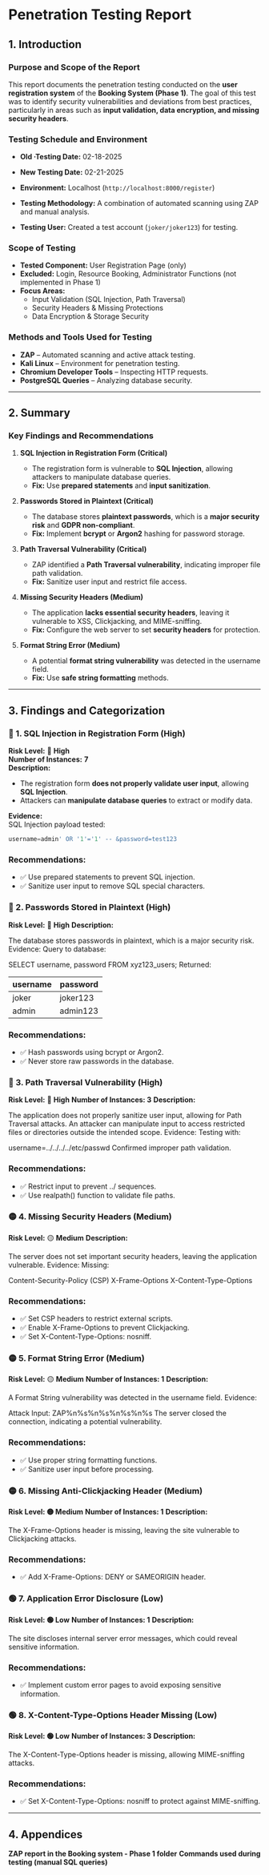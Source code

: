 # **Penetration Testing Report**

## **1. Introduction**

### **Purpose and Scope of the Report**
This report documents the penetration testing conducted on the **user registration system** of the **Booking System (Phase 1)**. The goal of this test was to identify security vulnerabilities and deviations from best practices, particularly in areas such as **input validation, data encryption, and missing security headers**.

### **Testing Schedule and Environment**
- **Old ·Testing Date:** 02-18-2025  
- **New Testing Date:** 02-21-2025  

- **Environment:** Localhost (`http://localhost:8000/register`)  
- **Testing Methodology:** A combination of automated scanning using ZAP and manual analysis.  
- **Testing User:** Created a test account (`joker/joker123`) for testing.  

### **Scope of Testing**
- **Tested Component:** User Registration Page (only)  
- **Excluded:** Login, Resource Booking, Administrator Functions (not implemented in Phase 1)  
- **Focus Areas:**  
  - Input Validation (SQL Injection, Path Traversal)  
  - Security Headers & Missing Protections  
  - Data Encryption & Storage Security  

### **Methods and Tools Used for Testing**
- **ZAP** – Automated scanning and active attack testing.  
- **Kali Linux** – Environment for penetration testing.  
- **Chromium Developer Tools** – Inspecting HTTP requests.  
- **PostgreSQL Queries** – Analyzing database security.  

---

## **2. Summary**

### **Key Findings and Recommendations**
1. **SQL Injection in Registration Form (Critical)**  
   - The registration form is vulnerable to **SQL Injection**, allowing attackers to manipulate database queries.  
   - **Fix:** Use **prepared statements** and **input sanitization**.  

2. **Passwords Stored in Plaintext (Critical)**  
   - The database stores **plaintext passwords**, which is a **major security risk** and **GDPR non-compliant**.  
   - **Fix:** Implement **bcrypt** or **Argon2** hashing for password storage.  

3. **Path Traversal Vulnerability (Critical)**  
   - ZAP identified a **Path Traversal vulnerability**, indicating improper file path validation.  
   - **Fix:** Sanitize user input and restrict file access.  

4. **Missing Security Headers (Medium)**  
   - The application **lacks essential security headers**, leaving it vulnerable to XSS, Clickjacking, and MIME-sniffing.  
   - **Fix:** Configure the web server to set **security headers** for protection.  

5. **Format String Error (Medium)**  
   - A potential **format string vulnerability** was detected in the username field.  
   - **Fix:** Use **safe string formatting** methods.  

---

## **3. Findings and Categorization**

### **🔴 1. SQL Injection in Registration Form (High)**
**Risk Level:** 🔴 **High**  
**Number of Instances:** **7**  
**Description:**  
- The registration form **does not properly validate user input**, allowing **SQL Injection**.
- Attackers can **manipulate database queries** to extract or modify data.

**Evidence:**  
SQL Injection payload tested:  
```sql
username=admin' OR '1'='1' -- &password=test123
```

### Recommendations:
- ✅ Use prepared statements to prevent SQL injection.
- ✅ Sanitize user input to remove SQL special characters.

### **🔴 2. Passwords Stored in Plaintext (High)**
**Risk Level:**  🔴 **High**
**Description:**

The database stores passwords in plaintext, which is a major security risk.
Evidence:
Query to database:

SELECT username, password FROM xyz123_users;
Returned:

| username | password  |
|----------|-----------|
| joker    | joker123  |
| admin    | admin123  |
### Recommendations:
- ✅ Hash passwords using bcrypt or Argon2.
- ✅ Never store raw passwords in the database.

### **🔴 3. Path Traversal Vulnerability (High)**
**Risk Level:** 🔴 **High**
**Number of Instances: 3**
**Description:**

The application does not properly sanitize user input, allowing for Path Traversal attacks.
An attacker can manipulate input to access restricted files or directories outside the intended scope.
Evidence:
Testing with:

username=../../../../etc/passwd
Confirmed improper path validation.

### Recommendations:
- ✅ Restrict input to prevent ../ sequences.
- ✅ Use realpath() function to validate file paths.

### **🟡 4. Missing Security Headers (Medium)**
**Risk Level:** 🟡 **Medium**
**Description:**

The server does not set important security headers, leaving the application vulnerable.
Evidence:
Missing:

Content-Security-Policy (CSP)
X-Frame-Options
X-Content-Type-Options
### Recommendations:
- ✅ Set CSP headers to restrict external scripts.
- ✅ Enable X-Frame-Options to prevent Clickjacking.
- ✅ Set X-Content-Type-Options: nosniff.

### **🟡 5. Format String Error (Medium)**
**Risk Level:** 🟡 **Medium**
**Number of Instances: 1**
**Description:**

A Format String vulnerability was detected in the username field.
Evidence:

Attack Input:
ZAP%n%s%n%s%n%s%n%s
The server closed the connection, indicating a potential vulnerability.
### Recommendations:
- ✅ Use proper string formatting functions.
- ✅ Sanitize user input before processing.

### **🟡 6. Missing Anti-Clickjacking Header (Medium)**
**Risk Level: 🟡 Medium**
**Number of Instances: 1**
**Description:**

The X-Frame-Options header is missing, leaving the site vulnerable to Clickjacking attacks.
### Recommendations:
- ✅ Add X-Frame-Options: DENY or SAMEORIGIN header.

### **🟢 7. Application Error Disclosure (Low)**
**Risk Level: 🟢 Low**
**Number of Instances: 1**
**Description:**

The site discloses internal server error messages, which could reveal sensitive information.
### Recommendations:
- ✅ Implement custom error pages to avoid exposing sensitive information.

### **🟢 8. X-Content-Type-Options Header Missing (Low)**
**Risk Level: 🟢 Low**
**Number of Instances: 3**
**Description:**

The X-Content-Type-Options header is missing, allowing MIME-sniffing attacks.
### Recommendations:
- ✅ Set X-Content-Type-Options: nosniff to protect against MIME-sniffing.

---

## **4. Appendices**
**ZAP report in the Booking system - Phase 1 folder**
**Commands used during testing (manual SQL queries)**
